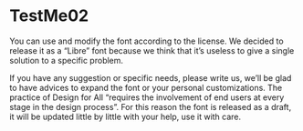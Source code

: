 TestMe02
========
You can use and modify the font according to the license. 
We decided to release it as a “Libre” font because we think that it’s useless to give a single solution to a specific problem.

If you have any suggestion or specific needs, please write us, we’ll be glad to have advices to expand the font or your personal customizations. 
The practice of Design for All “requires the involvement of end users at every stage in the design process”. 
For this reason the font is released as a draft, it will be updated little by little with your help, use it with care.
